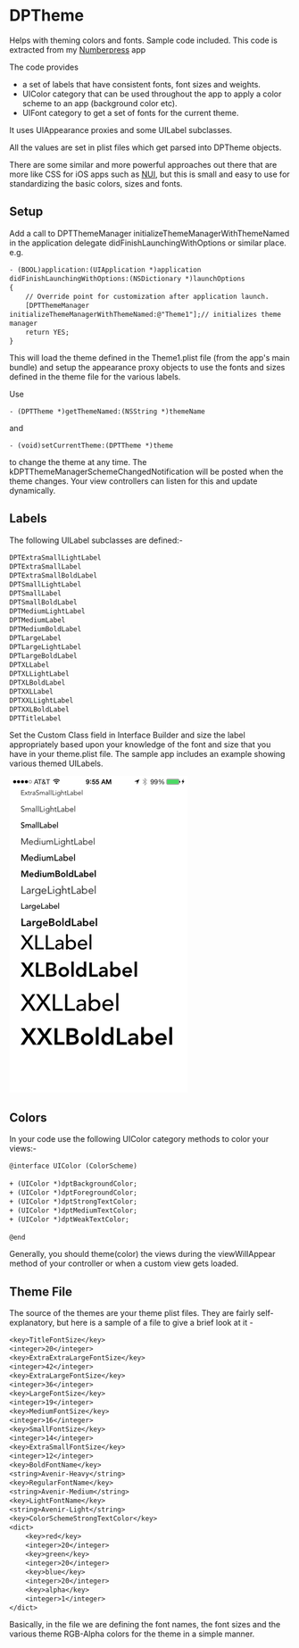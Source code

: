 DPTheme
=======

Helps with theming colors and fonts. Sample code included. This code is extracted from my [Numberpress](https://itunes.apple.com/us/app/numberpress-math-game/id659118210?ls=1&mt=8) app

The code provides 

* a set of labels that have consistent fonts, font sizes and weights. 
* UIColor category that can be used throughout the app to apply a color scheme to an app (background color etc).
* UIFont category to get a set of fonts for the current theme.

It uses UIAppearance proxies and some UILabel subclasses.

All the values are set in plist files which get parsed into DPTheme objects.

There are some similar and more powerful approaches out there that are more like CSS for iOS apps such as [NUI](https://github.com/tombenner/nui), but this is small and easy to use for standardizing the basic colors, sizes and fonts.

Setup
-----

Add a call to DPTThemeManager initializeThemeManagerWithThemeNamed in the application delegate didFinishLaunchingWithOptions or similar place. e.g.

	- (BOOL)application:(UIApplication *)application didFinishLaunchingWithOptions:(NSDictionary *)launchOptions
	{
	    // Override point for customization after application launch.
	    [DPTThemeManager initializeThemeManagerWithThemeNamed:@"Theme1"];// initializes theme manager
	    return YES;
	}

This will load the theme defined in the Theme1.plist file (from the app's main bundle) and setup the appearance proxy objects to use the fonts and sizes defined in the theme file for the various labels.

Use 

	- (DPTTheme *)getThemeNamed:(NSString *)themeName
	
and
	
	- (void)setCurrentTheme:(DPTTheme *)theme
	
to change the theme at any time. The kDPTThemeManagerSchemeChangedNotification will be posted when the theme changes. Your view controllers can listen for this and update dynamically.

Labels
------
The following UILabel subclasses are defined:-

	DPTExtraSmallLightLabel
	DPTExtraSmallLabel
	DPTExtraSmallBoldLabel
	DPTSmallLightLabel
	DPTSmallLabel
	DPTSmallBoldLabel
	DPTMediumLightLabel
	DPTMediumLabel
	DPTMediumBoldLabel
	DPTLargeLabel
	DPTLargeLightLabel
	DPTLargeBoldLabel
	DPTXLLabel
	DPTXLLightLabel
	DPTXLBoldLabel
	DPTXXLLabel
	DPTXXLLightLabel
	DPTXXLBoldLabel
	DPTTitleLabel

Set the Custom Class field in Interface Builder and size the label appropriately based upon your knowledge of the font and size that you have in your theme.plist file. The sample app includes an example showing various themed UILabels.

![Smaller icon](Screenshot.png "Screenshot showing various themed UILabels")


Colors
---
In your code use the following UIColor category methods to color your views:- 

	@interface UIColor (ColorScheme)
	
	+ (UIColor *)dptBackgroundColor;
	+ (UIColor *)dptForegroundColor;
	+ (UIColor *)dptStrongTextColor;
	+ (UIColor *)dptMediumTextColor;
	+ (UIColor *)dptWeakTextColor;
	
	@end

Generally, you should theme(color) the views during the viewWillAppear method of your controller or when a custom view gets loaded.

Theme File
---
The source of the themes are your theme plist files. They are fairly self-explanatory, but here is a sample of a file to give a brief look at it - 

	<key>TitleFontSize</key>
	<integer>20</integer>
	<key>ExtraExtraLargeFontSize</key>
	<integer>42</integer>
	<key>ExtraLargeFontSize</key>
	<integer>36</integer>
	<key>LargeFontSize</key>
	<integer>19</integer>
	<key>MediumFontSize</key>
	<integer>16</integer>
	<key>SmallFontSize</key>
	<integer>14</integer>
	<key>ExtraSmallFontSize</key>
	<integer>12</integer>
	<key>BoldFontName</key>
	<string>Avenir-Heavy</string>
	<key>RegularFontName</key>
	<string>Avenir-Medium</string>
	<key>LightFontName</key>
	<string>Avenir-Light</string>
	<key>ColorSchemeStrongTextColor</key>
	<dict>
		<key>red</key>
		<integer>20</integer>
		<key>green</key>
		<integer>20</integer>
		<key>blue</key>
		<integer>20</integer>
		<key>alpha</key>
		<integer>1</integer>
	</dict>
Basically, in the file we are defining the font names, the font sizes and the various theme RGB-Alpha colors for the theme in a simple manner.
